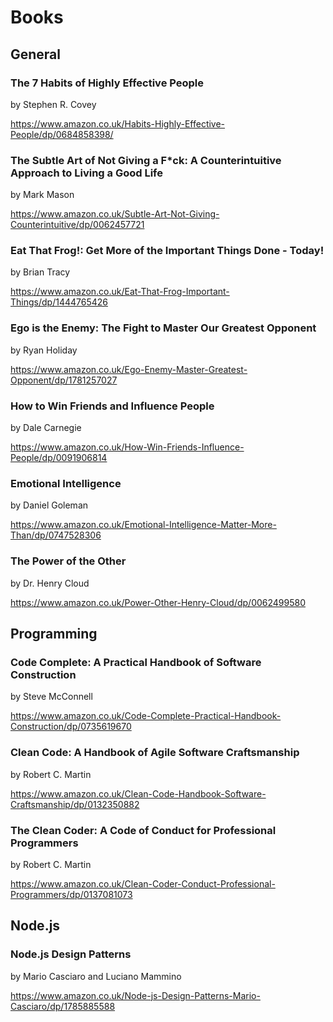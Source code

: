# Books

## General

### The 7 Habits of Highly Effective People
by Stephen R. Covey

https://www.amazon.co.uk/Habits-Highly-Effective-People/dp/0684858398/

### The Subtle Art of Not Giving a F*ck: A Counterintuitive Approach to Living a Good Life
by Mark Mason

https://www.amazon.co.uk/Subtle-Art-Not-Giving-Counterintuitive/dp/0062457721

### Eat That Frog!: Get More of the Important Things Done - Today!
by Brian Tracy

https://www.amazon.co.uk/Eat-That-Frog-Important-Things/dp/1444765426

### Ego is the Enemy: The Fight to Master Our Greatest Opponent
by Ryan Holiday

https://www.amazon.co.uk/Ego-Enemy-Master-Greatest-Opponent/dp/1781257027

### How to Win Friends and Influence People
by Dale Carnegie

https://www.amazon.co.uk/How-Win-Friends-Influence-People/dp/0091906814

### Emotional Intelligence
by Daniel Goleman

https://www.amazon.co.uk/Emotional-Intelligence-Matter-More-Than/dp/0747528306

### The Power of the Other
by Dr. Henry Cloud

https://www.amazon.co.uk/Power-Other-Henry-Cloud/dp/0062499580

## Programming

### Code Complete: A Practical Handbook of Software Construction
by Steve McConnell

https://www.amazon.co.uk/Code-Complete-Practical-Handbook-Construction/dp/0735619670

### Clean Code: A Handbook of Agile Software Craftsmanship
by Robert C. Martin

https://www.amazon.co.uk/Clean-Code-Handbook-Software-Craftsmanship/dp/0132350882

### The Clean Coder: A Code of Conduct for Professional Programmers
by Robert C. Martin

https://www.amazon.co.uk/Clean-Coder-Conduct-Professional-Programmers/dp/0137081073

## Node.js

### Node.js Design Patterns
by Mario Casciaro and Luciano Mammino 

https://www.amazon.co.uk/Node-js-Design-Patterns-Mario-Casciaro/dp/1785885588


